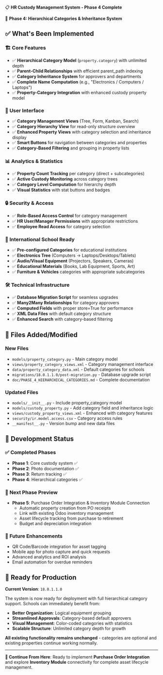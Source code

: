 📋 **HR Custody Management System - Phase 4 Complete**

🎯 **Phase 4: Hierarchical Categories & Inheritance System**

## ✅ **What's Been Implemented**

### 🏗️ **Core Features**
- ✅ **Hierarchical Category Model** (`property.category`) with unlimited depth
- ✅ **Parent-Child Relationships** with efficient parent_path indexing
- ✅ **Category Inheritance System** for approvers and departments
- ✅ **Complete Name Computation** (e.g., "Electronics / Computers / Laptops")
- ✅ **Property-Category Integration** with enhanced custody property model

### 🎨 **User Interface**
- ✅ **Category Management Views** (Tree, Form, Kanban, Search)
- ✅ **Category Hierarchy View** for read-only structure overview
- ✅ **Enhanced Property Views** with category selection and inheritance display
- ✅ **Smart Buttons** for navigation between categories and properties
- ✅ **Category-Based Filtering** and grouping in property lists

### 📊 **Analytics & Statistics**
- ✅ **Property Count Tracking** per category (direct + subcategories)
- ✅ **Active Custody Monitoring** across category trees
- ✅ **Category Level Computation** for hierarchy depth
- ✅ **Visual Statistics** with stat buttons and badges

### 🔒 **Security & Access**
- ✅ **Role-Based Access Control** for category management
- ✅ **HR User/Manager Permissions** with appropriate restrictions
- ✅ **Employee Read Access** for category selection

### 🏫 **International School Ready**
- ✅ **Pre-configured Categories** for educational institutions
- ✅ **Electronics Tree** (Computers → Laptops/Desktops/Tablets)
- ✅ **Audio/Visual Equipment** (Projectors, Speakers, Cameras)
- ✅ **Educational Materials** (Books, Lab Equipment, Sports, Art)
- ✅ **Furniture & Vehicles** categories with appropriate subcategories

### 🛠️ **Technical Infrastructure**
- ✅ **Database Migration Script** for seamless upgrades
- ✅ **Many2Many Relationships** for category approvers
- ✅ **Computed Fields** with proper store=True for performance
- ✅ **XML Data Files** with default category structure
- ✅ **Enhanced Search** with category-based filtering

## 📁 **Files Added/Modified**

### **New Files**
- `models/property_category.py` - Main category model
- `views/property_category_views.xml` - Category management interface
- `data/property_category_data.xml` - Default categories for schools
- `migrations/18.0.1.1.0/post-migration.py` - Database upgrade script
- `doc/PHASE_4_HIERARCHICAL_CATEGORIES.md` - Complete documentation

### **Updated Files**
- `models/__init__.py` - Include property_category model
- `models/custody_property.py` - Add category field and inheritance logic
- `views/custody_property_views.xml` - Enhanced with category features
- `security/ir.model.access.csv` - Category access rules
- `__manifest__.py` - Version bump and new data files

## 🎯 **Development Status**

### ✅ **Completed Phases**
- **Phase 1**: Core custody system ✅
- **Phase 2**: Photo documentation ✅  
- **Phase 3**: Return tracking ✅
- **Phase 4**: Hierarchical categories ✅

### 🔄 **Next Phase Preview**
- **Phase 5**: Purchase Order Integration & Inventory Module Connection
  - Automatic property creation from PO receipts
  - Link with existing Odoo inventory management
  - Asset lifecycle tracking from purchase to retirement
  - Budget and depreciation integration

### 🚀 **Future Enhancements**
- QR Code/Barcode integration for asset tagging
- Mobile app for photo capture and quick requests
- Advanced analytics and ROI analysis
- Email automation for overdue reminders

## 🎉 **Ready for Production**

**Current Version**: `18.0.1.1.0`

The system is now ready for deployment with full hierarchical category support. Schools can immediately benefit from:

- **Better Organization**: Logical equipment grouping
- **Streamlined Approvals**: Category-based default approvers
- **Visual Management**: Color-coded categories with statistics
- **Scalable Structure**: Unlimited category depth for growth

**All existing functionality remains unchanged** - categories are optional and existing properties continue working normally.

---

**🎯 Continue From Here**: Ready to implement **Purchase Order Integration** and explore **Inventory Module** connectivity for complete asset lifecycle management.
